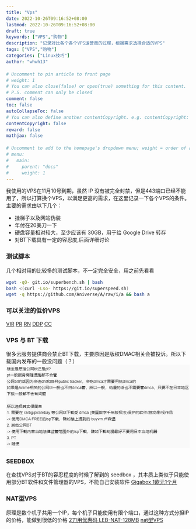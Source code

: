 ```yaml
---
title: "Vps"
date: 2022-10-26T09:16:52+08:00
lastmod: 2022-10-26T09:16:52+08:00
draft: true
keywords: ["VPS","购物"]
description: "记录对比各个各个VPS运营商的过程，根据需求选择合适的VPS"
tags: ["VPS","购物"]
categories: ["Linux技巧"]
author: "whwh13"

# Uncomment to pin article to front page
# weight: 1
# You can also close(false) or open(true) something for this content.
# P.S. comment can only be closed
comment: false
toc: false
autoCollapseToc: false
# You can also define another contentCopyright. e.g. contentCopyright: "This is another copyright."
contentCopyright: false
reward: false
mathjax: false

# Uncomment to add to the homepage's dropdown menu; weight = order of article
# menu:
#   main:
#     parent: "docs"
#     weight: 1
---
```

我使用的VPS在11月10号到期，虽然 IP 没有被完全封禁，但是443端口已经不能用了，所以打算换个VPS，以满足更高的需求，在这里记录一下各个VPS的条件。主要的需求由以下几个：

* 挂梯子以及网站伪装
* 年付在20美刀一下
* 硬盘容量相对较大，至少应该有 30GB，用于给 Google Drive 转存
* 对BT下载具有一定的容忍度,后面详细讨论
<!--more-->
### 测试脚本

几个相对用的比较多的测试脚本，不一定完全安全，用之前先看看

```sh
wget -qO- git.io/superbench.sh | bash
bash <(curl -Lso- https://git.io/superspeed.sh)
wget -q https://github.com/Aniverse/A/raw/i/a && bash a
```

### 可以关注的低价VPS

[VIR](https://virmach.com/)
[PR](https://pacificrack.com/)
[RN](https://www.racknerd.com/)
[DDP](https://dedipath.com/)
[CC](https://cloudcone.com/)

### VPS 与 BT 下载

很多云服务提供商会禁止BT下载，主要原因是版权DMAC相关会被投诉。所以下载国内发布的一般没问题（？）
![一些人的经验之谈？](https://raw.githubusercontent.com/whwh13/picgo/master/2022/10/26/20221026200148.jpg)

### SEEDBOX

在查找VPS对于BT的容忍程度的时候了解到的 seedbox ，其本质上类似于只能使用部分BT软件和文件管理器的VPS，不能自己安装软件
[Gigabox 1欧元1个月](https://giga-rapid.com/products/seedboxes)

### NAT型VPS

原理是数个机子共用一个IP，每个机子只能使用有限个端口，通过这种方式分担IP的价格，能做到很低的价格
[2刀用优惠码 LEB-NAT-128MB](https://hosting.gullo.me/order/config/index/nat-ipv4-vps-de/?group_id=5&pricing_id=55#)
[nat型VPS](https://blog.whwh13.tk/post/new_vps/)
